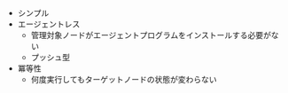 - シンプル
- エージェントレス
    - 管理対象ノードがエージェントプログラムをインストールする必要がない
    - プッシュ型
- 冪等性
    - 何度実行してもターゲットノードの状態が変わらない